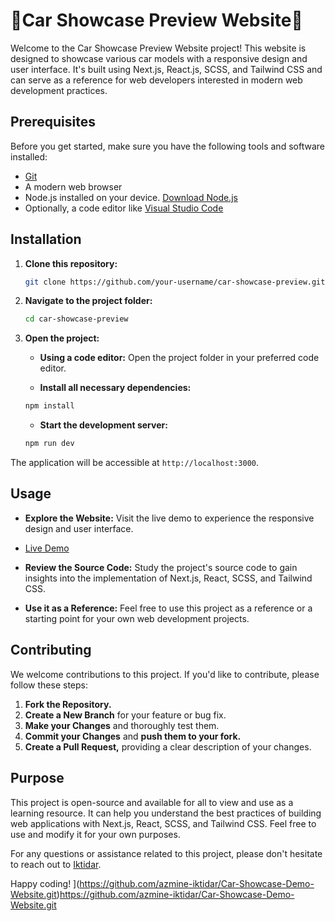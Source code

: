 # 🚙Car Showcase Preview Website🚗

Welcome to the Car Showcase Preview Website project! This website is designed to showcase various car models with a responsive design and user interface. It's built using Next.js, React.js, SCSS, and Tailwind CSS and can serve as a reference for web developers interested in modern web development practices.

## Prerequisites

Before you get started, make sure you have the following tools and software installed:

- [Git](https://git-scm.com/)
- A modern web browser
- Node.js installed on your device. [Download Node.js](https://nodejs.org/)
- Optionally, a code editor like [Visual Studio Code](https://code.visualstudio.com/)

## Installation

1. **Clone this repository:**

    ```bash
    git clone https://github.com/your-username/car-showcase-preview.git
    ```

2. **Navigate to the project folder:**

    ```bash
    cd car-showcase-preview
    ```

3. **Open the project:**

    - **Using a code editor:** Open the project folder in your preferred code editor.
    
    - **Install all necessary dependencies:**

    ```bash
    npm install
    ```

    - **Start the development server:**

    ```bash
    npm run dev
    ```

The application will be accessible at `http://localhost:3000`.

## Usage

- **Explore the Website:** Visit the live demo to experience the responsive design and user interface.
- [Live Demo](https://car-showcase-demo-website.vercel.app/)

- **Review the Source Code:** Study the project's source code to gain insights into the implementation of Next.js, React, SCSS, and Tailwind CSS.

- **Use it as a Reference:** Feel free to use this project as a reference or a starting point for your own web development projects.

## Contributing

We welcome contributions to this project. If you'd like to contribute, please follow these steps:

1. **Fork the Repository.**
2. **Create a New Branch** for your feature or bug fix.
3. **Make your Changes** and thoroughly test them.
4. **Commit your Changes** and **push them to your fork.**
5. **Create a Pull Request,** providing a clear description of your changes.

## Purpose

This project is open-source and available for all to view and use as a learning resource. It can help you understand the best practices of building web applications with Next.js, React, SCSS, and Tailwind CSS. Feel free to use and modify it for your own purposes.

For any questions or assistance related to this project, please don't hesitate to reach out to [Iktidar](https://wa.me/qr/ILZPHY5XD5LYM1).

Happy coding!
](https://github.com/azmine-iktidar/Car-Showcase-Demo-Website.git)https://github.com/azmine-iktidar/Car-Showcase-Demo-Website.git
